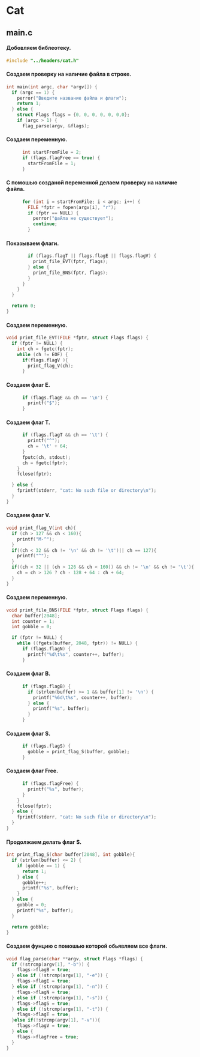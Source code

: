# Cat
## main.c
#### Добовляем библеотеку.
```c
#include "../headers/cat.h"
```
#### Создаем проверку на наличие файла в строке.
```c
int main(int argc, char *argv[]) {
  if (argc == 1) {
    perror("Введите название файла и флаги");
    return 1;
  } else {
    struct Flags flags = {0, 0, 0, 0, 0, 0,0};
    if (argc > 1) {
      flag_parse(argv, &flags);
```
#### Создаем переменную.
```c
      int startFromFile = 2;
      if (flags.flagFree == true) {
        startFromFile = 1;
      }
```
#### С помошью созданой переменной делаем проверку на наличие файла.
```c
      for (int i = startFromFile; i < argc; i++) {
        FILE *fptr = fopen(argv[i], "r");
        if (fptr == NULL) {
          perror("файла не существует");
          continue;
        }
```
#### Показываем флаги.
```c
        if (flags.flagT || flags.flagE || flags.flagV) {
          print_file_EVT(fptr, flags);
        } else {
          print_file_BNS(fptr, flags);
        }
      }
    }
  }

  return 0;
}
```
#### Создаем переменную.
```c
void print_file_EVT(FILE *fptr, struct Flags flags) {
  if (fptr != NULL) {
    int ch = fgetc(fptr);
    while (ch != EOF) {
      if(flags.flagV ){
        print_flag_V(ch);
      }
```
#### Создаем флаг Е.
```c
      if (flags.flagE && ch == '\n') {
        printf("$");
      }
```
#### Создаем флаг T.
```c
      if (flags.flagT && ch == '\t') {
        printf("^");
        ch = '\t' + 64;
      }
      fputc(ch, stdout);
      ch = fgetc(fptr);
    }
    fclose(fptr);

  } else {
    fprintf(stderr, "cat: No such file or directory\n");
  }
}
```
#### Создаем флаг V.
```c
void print_flag_V(int ch){
  if (ch > 127 && ch < 160){
    printf("M-^");
  }
  if((ch < 32 && ch != '\n' && ch != '\t')|| ch == 127){
    printf("^");
  }
  if((ch < 32 || (ch > 126 && ch < 160)) && ch != '\n' && ch != '\t'){
    ch = ch > 126 ? ch - 128 + 64 : ch + 64;
  }
}
```
#### Создаем переменную.
```c
void print_file_BNS(FILE *fptr, struct Flags flags) {
  char buffer[2048];
  int counter = 1;
  int gobble = 0;

  if (fptr != NULL) {
    while ((fgets(buffer, 2048, fptr)) != NULL) {
      if (flags.flagN) {
        printf("%d\t%s", counter++, buffer);
      }
```
#### Создаем флаг B.
```c
      if (flags.flagB) {
        if (strlen(buffer) >= 1 && buffer[1] != '\n') {
          printf("%6d\t%s", counter++, buffer);
        } else {
          printf("%s", buffer);
        }
      }
```
#### Создаем флаг S.
```c
      if (flags.flagS) {
        gobble = print_flag_S(buffer, gobble);
      }
```
#### Создаем флаг Free.
```c
      if (flags.flagFree) {
        printf("%s", buffer);
      }
    }
    fclose(fptr);
  } else {
    fprintf(stderr, "cat: No such file or directory\n");
  }
}
```
#### Продолжаем делать флаг S.
```c
int print_flag_S(char buffer[2048], int gobble){
  if (strlen(buffer) <= 2) {
    if (gobble == 1) {
      return 1;
    } else {
      gobble++;
      printf("%s", buffer);
    }
  } else {
    gobble = 0;
    printf("%s", buffer);
  }

  return gobble;
}
```
#### Создаем фунцию с помошью которой обьявляем все флаги.
```c
void flag_parse(char **argv, struct Flags *flags) {
  if (!strcmp(argv[1], "-b")) {
    flags->flagB = true;
  } else if (!strcmp(argv[1], "-e")) {
    flags->flagE = true;
  } else if (!strcmp(argv[1], "-n")) {
    flags->flagN = true;
  } else if (!strcmp(argv[1], "-s")) {
    flags->flagS = true;
  } else if (!strcmp(argv[1], "-t")) {
    flags->flagT = true;
  }else if(!strcmp(argv[1], "-v")){
    flags->flagV = true;
  } else {
    flags->flagFree = true;
  }
}
```
